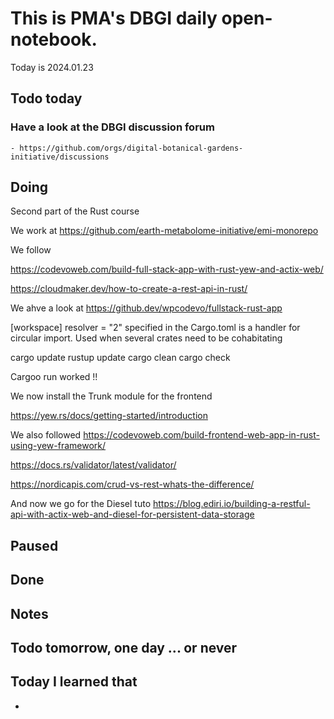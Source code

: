 

# This is PMA's DBGI daily open-notebook.

Today is 2024.01.23

## Todo today

### Have a look at the DBGI discussion forum
    - https://github.com/orgs/digital-botanical-gardens-initiative/discussions
###
###

## Doing

Second part of the Rust course

We work at https://github.com/earth-metabolome-initiative/emi-monorepo

We follow 

https://codevoweb.com/build-full-stack-app-with-rust-yew-and-actix-web/

https://cloudmaker.dev/how-to-create-a-rest-api-in-rust/

We ahve a look at 
https://github.dev/wpcodevo/fullstack-rust-app


[workspace]
resolver = "2" 
specified in the Cargo.toml is a handler for circular import. Used when several crates need to be cohabitating

cargo update
rustup update
cargo clean
cargo check

Cargoo run worked !!

We now install the Trunk module for the frontend

https://yew.rs/docs/getting-started/introduction


We also followed https://codevoweb.com/build-frontend-web-app-in-rust-using-yew-framework/

https://docs.rs/validator/latest/validator/

https://nordicapis.com/crud-vs-rest-whats-the-difference/

And now we go for the Diesel tuto
https://blog.ediri.io/building-a-restful-api-with-actix-web-and-diesel-for-persistent-data-storage




## Paused

## Done

## Notes

## Todo tomorrow, one day ... or never

###
###
###


## Today I learned that

-